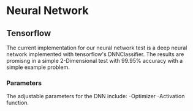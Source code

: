 # Neural Network
## Tensorflow
The current implementation for our neural network test is a deep neural network implemented with tensorflow's DNNClassifier. The results are promisng in a simple 2-Dimensional test with 99.95% accuracy with a simple example problem.

### Parameters
The adjustable parameters for the DNN include:
-Optimizer
-Activation function.
